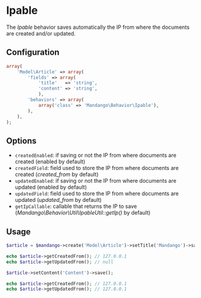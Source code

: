 Ipable
======

The *Ipable* behavior saves automatically the IP from where the documents are created and/or updated.

Configuration
-------------

```php
array(
    'Model\Article' => array(
        'fields' => array(
            'title'   => 'string',
            'content' => 'string',
            ),
        'behaviors' => array(
            array('class' => 'Mandango\Behavior\Ipable'),
        ),
    ),
);
```

Options
-------

* ```createdEnabled```: if saving or not the IP from where documents are created (enabled by default)
* ```createdField```: field used to store the IP from where documents are created (*created_from* by default)
* ```updatedEnabled```: if saving or not the IP from where documents are updated (enabled by default)
* ```updatedField```: field used to store the IP from where documents are updated (*updated_from* by default)
* ```getIpCallable```: callable that returns the IP to save (*Mandango\Behavior\Util\IpableUtil::getIp()* by default)

Usage
-----

```php
$article = $mandango->create('Model\Article')->setTitle('Mandango')->save();

echo $article->getCreatedFrom(); // 127.0.0.1
echo $article->getUpdatedFrom(); // null

$article->setContent('Content')->save();

echo $article->getCreatedFrom(); // 127.0.0.1
echo $article->getUpdatedFrom(); // 127.0.0.1
```